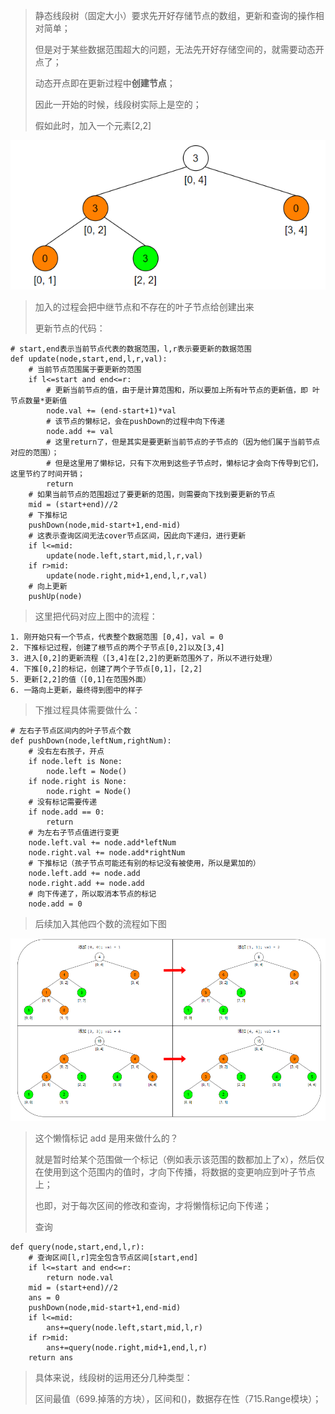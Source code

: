 > 静态线段树（固定大小）要求先开好存储节点的数组，更新和查询的操作相对简单；
> 
> 但是对于某些数据范围超大的问题，无法先开好存储空间的，就需要动态开点了；
>
> 动态开点即在更新过程中**创建节点**；
>
> 因此一开始的时候，线段树实际上是空的；
> 
> 假如此时，加入一个元素[2,2]
> 
![seg-tree](../../../imgs/seg_tree_2.png "seg-tree")
>
> 加入的过程会把中继节点和不存在的叶子节点给创建出来
>
> 更新节点的代码：
> 
    # start,end表示当前节点代表的数据范围，l,r表示要更新的数据范围
    def update(node,start,end,l,r,val):
        # 当前节点范围属于要更新的范围
        if l<=start and end<=r:
            # 更新当前节点的值，由于是计算范围和，所以要加上所有叶节点的更新值，即 叶节点数量*更新值
            node.val += (end-start+1)*val
            # 该节点的懒标记，会在pushDown的过程中向下传递
            node.add += val 
            # 这里return了，但是其实是要更新当前节点的子节点的（因为他们属于当前节点对应的范围）；
            # 但是这里用了懒标记，只有下次用到这些子节点时，懒标记才会向下传导到它们，这里节约了时间开销；
            return
        # 如果当前节点的范围超过了要更新的范围，则需要向下找到要更新的节点
        mid = (start+end)//2
        # 下推标记
        pushDown(node,mid-start+1,end-mid)
        # 这表示查询区间无法cover节点区间，因此向下递归，进行更新
        if l<=mid:
            update(node.left,start,mid,l,r,val)
        if r>mid:
            update(node.right,mid+1,end,l,r,val)
        # 向上更新
        pushUp(node)
> 
> 这里把代码对应上图中的流程：
> 
    1. 刚开始只有一个节点，代表整个数据范围 [0,4]，val = 0
    2. 下推标记过程，创建了根节点的两个子节点[0,2]以及[3,4]
    3. 进入[0,2]的更新流程（[3,4]在[2,2]的更新范围外了，所以不进行处理）
    4. 下推[0,2]的标记，创建了两个子节点[0,1]，[2,2]
    5. 更新[2,2]的值（[0,1]在范围外面）
    6. 一路向上更新，最终得到图中的样子
>
> 下推过程具体需要做什么：
> 
>   
    # 左右子节点区间内的叶子节点个数
    def pushDown(node,leftNum,rightNum):
        # 没右左右孩子，开点
        if node.left is None:
            node.left = Node()
        if node.right is None:
            node.right = Node()
        # 没有标记需要传递
        if node.add == 0:
            return
        # 为左右子节点值进行变更
        node.left.val += node.add*leftNum
        node.right.val += node.add*rightNum
        # 下推标记（孩子节点可能还有别的标记没有被使用，所以是累加的）
        node.left.add += node.add
        node.right.add += node.add
        # 向下传递了，所以取消本节点的标记
        node.add = 0
> 
> 后续加入其他四个数的流程如下图
> 
![seg-tree](../../../imgs/seg_tree_1.png "seg-tree")
>
> 这个懒惰标记 add 是用来做什么的？
> 
> 就是暂时给某个范围做一个标记（例如表示该范围的数都加上了x），然后仅在使用到这个范围内的值时，才向下传播，将数据的变更响应到叶子节点上；
> 
> 也即，对于每次区间的修改和查询，才将懒惰标记向下传递；
> 
> 查询
>
    def query(node,start,end,l,r):
        # 查询区间[l,r]完全包含节点区间[start,end]
        if l<=start and end<=r:
            return node.val
        mid = (start+end)//2
        ans = 0
        pushDown(node,mid-start+1,end-mid)
        if l<=mid:
            ans+=query(node.left,start,mid,l,r)
        if r>mid:
            ans+=query(node.right,mid+1,end,l,r)
        return ans
>
> 具体来说，线段树的运用还分几种类型：
> 
> 区间最值（699.掉落的方块），区间和()，数据存在性（715.Range模块）；
> 